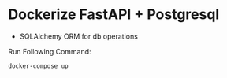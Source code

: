 # Dockerize FastAPI + Postgresql

-   SQLAlchemy ORM for db operations

Run Following Command:

```bash
docker-compose up
```
